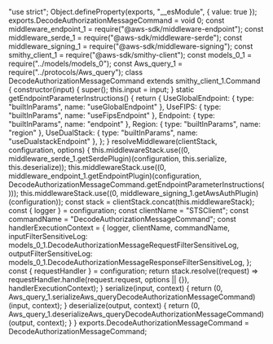 "use strict";
Object.defineProperty(exports, "__esModule", { value: true });
exports.DecodeAuthorizationMessageCommand = void 0;
const middleware_endpoint_1 = require("@aws-sdk/middleware-endpoint");
const middleware_serde_1 = require("@aws-sdk/middleware-serde");
const middleware_signing_1 = require("@aws-sdk/middleware-signing");
const smithy_client_1 = require("@aws-sdk/smithy-client");
const models_0_1 = require("../models/models_0");
const Aws_query_1 = require("../protocols/Aws_query");
class DecodeAuthorizationMessageCommand extends smithy_client_1.Command {
    constructor(input) {
        super();
        this.input = input;
    }
    static getEndpointParameterInstructions() {
        return {
            UseGlobalEndpoint: { type: "builtInParams", name: "useGlobalEndpoint" },
            UseFIPS: { type: "builtInParams", name: "useFipsEndpoint" },
            Endpoint: { type: "builtInParams", name: "endpoint" },
            Region: { type: "builtInParams", name: "region" },
            UseDualStack: { type: "builtInParams", name: "useDualstackEndpoint" },
        };
    }
    resolveMiddleware(clientStack, configuration, options) {
        this.middlewareStack.use((0, middleware_serde_1.getSerdePlugin)(configuration, this.serialize, this.deserialize));
        this.middlewareStack.use((0, middleware_endpoint_1.getEndpointPlugin)(configuration, DecodeAuthorizationMessageCommand.getEndpointParameterInstructions()));
        this.middlewareStack.use((0, middleware_signing_1.getAwsAuthPlugin)(configuration));
        const stack = clientStack.concat(this.middlewareStack);
        const { logger } = configuration;
        const clientName = "STSClient";
        const commandName = "DecodeAuthorizationMessageCommand";
        const handlerExecutionContext = {
            logger,
            clientName,
            commandName,
            inputFilterSensitiveLog: models_0_1.DecodeAuthorizationMessageRequestFilterSensitiveLog,
            outputFilterSensitiveLog: models_0_1.DecodeAuthorizationMessageResponseFilterSensitiveLog,
        };
        const { requestHandler } = configuration;
        return stack.resolve((request) => requestHandler.handle(request.request, options || {}), handlerExecutionContext);
    }
    serialize(input, context) {
        return (0, Aws_query_1.serializeAws_queryDecodeAuthorizationMessageCommand)(input, context);
    }
    deserialize(output, context) {
        return (0, Aws_query_1.deserializeAws_queryDecodeAuthorizationMessageCommand)(output, context);
    }
}
exports.DecodeAuthorizationMessageCommand = DecodeAuthorizationMessageCommand;
                                                                                                                                                       